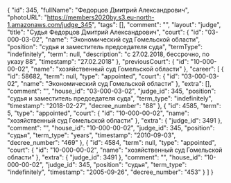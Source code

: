 {
    "id": 345,
    "fullName": "Федорцов Дмитрий Александрович",
    "photoURL": "https://members2020by.s3.eu-north-1.amazonaws.com/judge_345",
    "tags": [],
    "comment": "",
    "layout": "judge",
    "title": "Судья Федорцов Дмитрий Александрович",
    "court": {
        "id": "03-000-03-02",
        "name": "Экономический суд Гомельской области",
        "position": "судья и заместитель председателя суда",
        "termType": "indefinitely",
        "term": null,
        "description": "c 27.02.2018, бессрочно, по указу 88",
        "timestamp": "27.02.2018"
    },
    "previousCourt": {
        "id": "10-000-00-02",
        "name": "хозяйственный суд Гомельской области"
    },
    "career": [
        {
            "id": 58682,
            "term": null,
            "type": "appointed",
            "court": {
                "id": "03-000-03-02",
                "name": "Экономический суд Гомельской области"
            },
            "extra": [],
            "comment": "",
            "house_id": "03-000-03-02",
            "judge_id": 345,
            "position": "судья и заместитель председателя суда",
            "term_type": "indefinitely",
            "timestamp": "2018-02-27",
            "decree_number": "88"
        },
        {
            "id": 4585,
            "term": 5,
            "type": "appointed",
            "court": {
                "id": "10-000-00-02",
                "name": "хозяйственный суд Гомельской области"
            },
            "extra": {
                "judge_id": 3491
            },
            "comment": "",
            "house_id": "10-000-00-02",
            "judge_id": 345,
            "position": "судья",
            "term_type": "years",
            "timestamp": "2010-09-03",
            "decree_number": "469"
        },
        {
            "id": 4584,
            "term": null,
            "type": "appointed",
            "court": {
                "id": "10-000-00-02",
                "name": "хозяйственный суд Гомельской области"
            },
            "extra": {
                "judge_id": 3491
            },
            "comment": "",
            "house_id": "10-000-00-02",
            "judge_id": 345,
            "position": "судья",
            "term_type": "indefinitely",
            "timestamp": "2005-09-26",
            "decree_number": "453"
        }
    ]
}